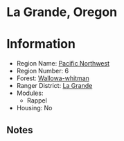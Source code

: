
La Grande, Oregon
=================
  
# Information  
* Region Name: [Pacific Northwest]()  
* Region Number: 6  
* Forest: [Wallowa-whitman](http://www.fs.usda.gov/wallowa-whitman)  
* Ranger District: [La Grande]()  
* Modules:  
  - Rappel  
* Housing: No  
  
## Notes

